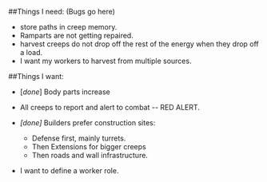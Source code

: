 ##Things I need:
(Bugs go here)
- store paths in creep memory.
- Ramparts are not getting repaired.
- harvest creeps do not drop off the rest of the energy when they drop off a load.
- I want my workers to harvest from multiple sources.

##Things I want:

- [*done*] Body parts increase

- All creeps to report and alert to combat -- RED ALERT.

- *[done]* Builders prefer construction sites:
  - Defense first, mainly turrets.
  - Then Extensions for bigger creeps
  - Then roads and wall infrastructure.

- I want to define a worker role.